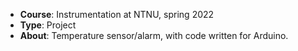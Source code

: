 - **Course**: Instrumentation at NTNU, spring 2022
- **Type**: Project
- **About**: Temperature sensor/alarm, with code written for Arduino.
